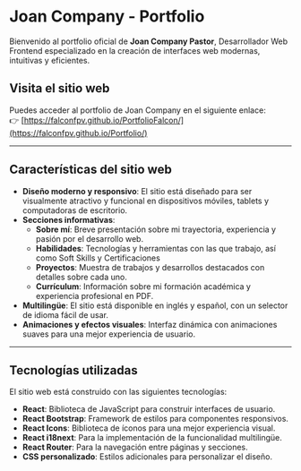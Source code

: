 # Joan Company - Portfolio

Bienvenido al portfolio oficial de **Joan Company Pastor**, Desarrollador Web Frontend especializado en la creación de interfaces web modernas, intuitivas y eficientes.

## Visita el sitio web

Puedes acceder al portfolio de Joan Company en el siguiente enlace:  
👉 [https://falconfpv.github.io/PortfolioFalcon/](https://falconfpv.github.io/Portfolio/)

---

## Características del sitio web

- **Diseño moderno y responsivo**: El sitio está diseñado para ser visualmente atractivo y funcional en dispositivos móviles, tablets y computadoras de escritorio.
- **Secciones informativas**:
  - **Sobre mí**: Breve presentación sobre mi trayectoria, experiencia y pasión por el desarrollo web.
  - **Habilidades**: Tecnologías y herramientas con las que trabajo, así como Soft Skills y Certificaciones
  - **Proyectos**: Muestra de trabajos y desarrollos destacados con detalles sobre cada uno.
  - **Currículum**: Información sobre mi formación académica y experiencia profesional en PDF.
- **Multilingüe**: El sitio está disponible en inglés y español, con un selector de idioma fácil de usar.
- **Animaciones y efectos visuales**: Interfaz dinámica con animaciones suaves para una mejor experiencia de usuario.

---

## Tecnologías utilizadas

El sitio web está construido con las siguientes tecnologías:

- **React**: Biblioteca de JavaScript para construir interfaces de usuario.
- **React Bootstrap**: Framework de estilos para componentes responsivos.
- **React Icons**: Biblioteca de íconos para una mejor experiencia visual.
- **React i18next**: Para la implementación de la funcionalidad multilingüe.
- **React Router**: Para la navegación entre páginas y secciones.
- **CSS personalizado**: Estilos adicionales para personalizar el diseño.

